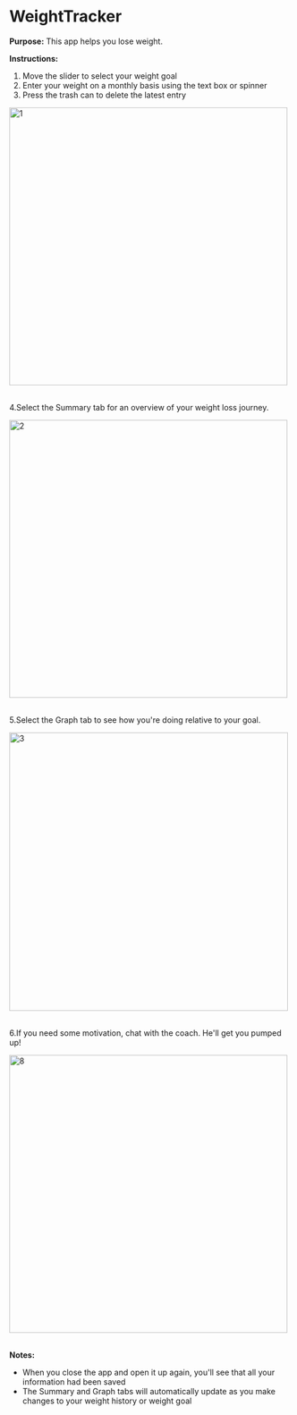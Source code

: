 # WeightTracker
<B>Purpose:</B> This app helps you lose weight.

<B>Instructions:</B>
1. Move the slider to select your weight goal
2. Enter your weight on a monthly basis using the text box or spinner
3. Press the trash can to delete the latest entry

<img width="497" alt="1" src="https://user-images.githubusercontent.com/47739019/54495778-3b67b700-48a4-11e9-9bbc-fe4663b6d490.png">
<br/>
<br/>

4.Select the Summary tab for an overview of your weight loss journey.

<img width="497" alt="2" src="https://user-images.githubusercontent.com/47739019/54495505-a499fb00-48a1-11e9-9af3-1c5d8cc77923.png">
<br/>
<br/>

5.Select the Graph tab to see how you're doing relative to your goal.

<img width="498" alt="3" src="https://user-images.githubusercontent.com/47739019/54495506-a499fb00-48a1-11e9-8a19-0cce7da3a1ee.png">
<br/>
<br/>

6.If you need some motivation, chat with the coach. He'll get you pumped up!

<img width="497" alt="8" src="https://user-images.githubusercontent.com/47739019/54788267-ab02dc80-4beb-11e9-8f21-6cd69a0b7da2.png">
<br/>
<br/>

<B>Notes:</B>
- When you close the app and open it up again, you'll see that all your information had been saved
- The Summary and Graph tabs will automatically update as you make changes to your weight history or weight goal